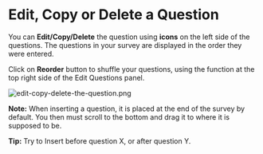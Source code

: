 # Edit, Copy or Delete a Question

You can **Edit/Copy/Delete** the question using **icons** on the left side of the questions. The questions in your survey are displayed in the order they were entered. 

Click on **Reorder** button to shuffle your questions, using the function at the top right side of the Edit Questions panel.

![edit-copy-delete-the-question.png](https://e02.insite.com/files/sites/global/9779/edit-copy-delete-the-question.png)

**Note:** When inserting a question, it is placed at the end of the survey by default. You then must scroll to the bottom and drag it to where it is supposed to be. 

**Tip:** Try to Insert before question X, or after question Y.
